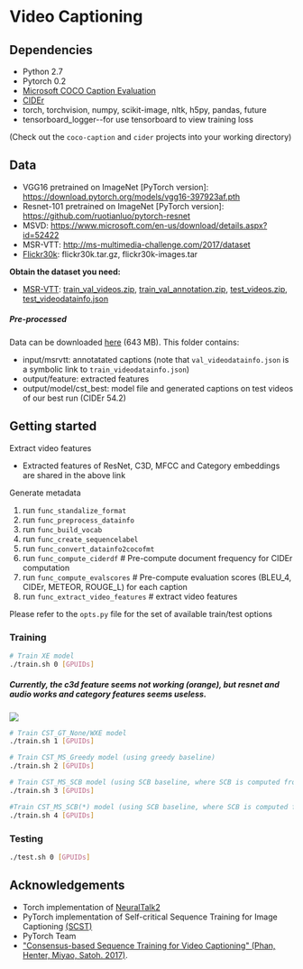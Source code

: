 # Video Captioning

## Dependencies ###

* Python 2.7
* Pytorch 0.2
* [Microsoft COCO Caption Evaluation](https://github.com/tylin/coco-caption)
* [CIDEr](https://github.com/plsang/cider)
* torch, torchvision, numpy, scikit-image, nltk, h5py, pandas, future 
* tensorboard_logger--for use tensorboard to view training loss

(Check out the `coco-caption` and `cider` projects into your working directory)

## Data
- VGG16 pretrained on ImageNet [PyTorch version]: https://download.pytorch.org/models/vgg16-397923af.pth
- Resnet-101 pretrained on ImageNet [PyTorch version]: https://github.com/ruotianluo/pytorch-resnet
- MSVD: https://www.microsoft.com/en-us/download/details.aspx?id=52422
- MSR-VTT: http://ms-multimedia-challenge.com/2017/dataset
- [Flickr30k](http://shannon.cs.illinois.edu/DenotationGraph/): flickr30k.tar.gz, flickr30k-images.tar

**Obtain the dataset you need:**

* [MSR-VTT](http://ms-multimedia-challenge.com/dataset):
[train_val_videos.zip](http://202.38.69.241/static/resource/train_val_videos.zip),
[train_val_annotation.zip](http://202.38.69.241/static/resource/train_val_annotation.zip),
[test_videos.zip](http://202.38.69.241/static/resource/test_videos.zip),
[test_videodatainfo.json](http://ms-multimedia-challenge.com/static/resource/test_videodatainfo.json)

##### Pre-processed

Data can be downloaded [here](https://drive.google.com/drive/folders/1t65uYsDck6VV045GIaJXPIqL86vSGtyQ?usp=sharing) (643 MB). This folder contains: 
* input/msrvtt: annotatated captions (note that `val_videodatainfo.json` is a symbolic link to `train_videodatainfo.json`)
* output/feature: extracted features
* output/model/cst_best: model file and generated captions on test videos of our best run (CIDEr 54.2) 

## Getting started ###

Extract video features
  - Extracted features of ResNet, C3D, MFCC and Category embeddings are shared in the above link

Generate metadata

1. run `func_standalize_format`
2. run `func_preprocess_datainfo`
3. run `func_build_vocab`
4. run `func_create_sequencelabel`
5. run `func_convert_datainfo2cocofmt`
6. run `func_compute_ciderdf` # Pre-compute document frequency for CIDEr computation
7. run `func_compute_evalscores` # Pre-compute evaluation scores (BLEU_4, CIDEr, METEOR, ROUGE_L) for each caption
8. run `func_extract_video_features` # extract video features

Please refer to the `opts.py` file for the set of available train/test options

### Training

```bash
# Train XE model
./train.sh 0 [GPUIDs]
```

##### Currently, the c3d feature seems not working (orange), but resnet and audio works and category features seems useless.
![](output/curve.png)

```bash
# Train CST_GT_None/WXE model
./train.sh 1 [GPUIDs]
```

```bash
# Train CST_MS_Greedy model (using greedy baseline)
./train.sh 2 [GPUIDs]
```

```bash
# Train CST_MS_SCB model (using SCB baseline, where SCB is computed from GT captions)
./train.sh 3 [GPUIDs]
```



```bash
#Train CST_MS_SCB(*) model (using SCB baseline, where SCB is computed from model sampled captions)
./train.sh 4 [GPUIDs]
```

### Testing

```bash
./test.sh 0 [GPUIDs]
```

## Acknowledgements

* Torch implementation of [NeuralTalk2](https://github.com/karpathy/neuraltalk2)
* PyTorch implementation of Self-critical Sequence Training for Image Captioning [(SCST)](https://github.com/ruotianluo/self-critical.pytorch)
* PyTorch Team
* ["Consensus-based Sequence Training for Video Captioning" (Phan, Henter, Miyao, Satoh. 2017)](https://arxiv.org/abs/1712.09532).
